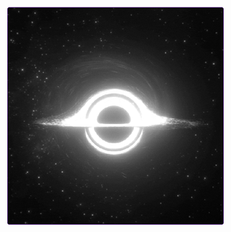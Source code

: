 <table align="center" style="border-collapse: collapse; margin: 0 auto; width: 100%; background-color: #0D1117; border-radius: 5px; overflow: hidden; border: 1px solid #7F3FBF;">
  <tr>
    <td style="padding: 0;">
      <a href="https://github.com/Izaacapp">
        <img src="https://github.com/Izaacapp/Izaacapp/blob/main/blackhole2.gif" style="display: block; max-width: 100%; height: auto;">
      </a>
    </td>
  </tr>
</table>

